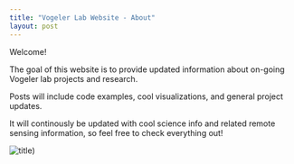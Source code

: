 ```yaml
---
title: "Vogeler Lab Website - About"
layout: post
---
```


Welcome! 

The goal of this website is to provide updated information about on-going Vogeler lab projects and research.

Posts will include code examples, cool visualizations, and general project updates.

It will continously be updated with cool science info and related remote sensing information, so feel free to check everything out!

![title](https://i.imgur.com/ZWOQWTy.png))
